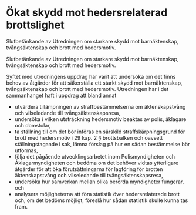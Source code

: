 # Ökat skydd mot hedersrelaterad brottslighet

Slutbetänkande av Utredningen om starkare skydd mot barnäktenskap,
tvångsäktenskap och brott med hedersmotiv.

Slutbetänkande av Utredningen om starkare skydd mot barnäktenskap,
tvångsäktenskap och brott med hedersmotiv.

Syftet med utredningens uppdrag har varit att undersöka om det finns behov av åtgärder för att säkerställa ett starkt skydd mot barnäktenskap, tvångsäktenskap och brott med hedersmotiv. Utredningen har i det sammanhanget haft i uppdrag att bland annat

* utvärdera tillämpningen av straffbestämmelserna om äktenskapstvång och vilseledande till tvångsäktenskapsresa,
* undersöka i vilken utsträckning hedersmotiv beaktas av polis, åklagare och domstolar,
* ta ställning till om det bör införas en särskild straffskärpningsgrund för brott med hedersmotiv i 29 kap. 2 § brottsbalken och oavsett ställningstagande i sak, lämna förslag på hur en sådan bestämmelse bör utformas,
* följa det pågående utvecklingsarbetet inom Polismyndigheten och Åklagarmyndigheten och bedöma om det behöver vidtas ytterligare åtgärder för att öka förutsättningarna för lagföring för brotten äktenskapstvång och vilseledande till tvångsäktenskapsresa,
* undersöka hur samverkan mellan olika berörda myndigheter fungerar, och
* analysera möjligheterna att föra statistik över hedersrelaterade brott och, om det bedöms möjligt, föreslå hur sådan statistik skulle kunna tas fram.
